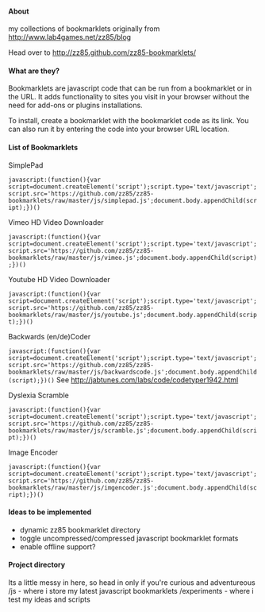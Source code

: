 ####  About ####
my collections of bookmarklets originally from http://www.lab4games.net/zz85/blog

Head over to http://zz85.github.com/zz85-bookmarklets/

####  What are they? ####
Bookmarklets are javascript code that can be run from a bookmarklet or in the URL. It adds functionality to sites you visit in your browser without the need for add-ons or plugins installations.

To install, create a bookmarklet with the bookmarklet code as its link. You can also run it by entering the code into your browser URL location.

####  List of Bookmarklets ####
SimplePad

`javascript:(function(){var script=document.createElement('script');script.type='text/javascript';script.src='https://github.com/zz85/zz85-bookmarklets/raw/master/js/simplepad.js';document.body.appendChild(script);})()`


Vimeo HD Video Downloader

`javascript:(function(){var script=document.createElement('script');script.type='text/javascript';script.src='https://github.com/zz85/zz85-bookmarklets/raw/master/js/vimeo.js';document.body.appendChild(script);})()`


Youtube HD Video Downloader

`javascript:(function(){var script=document.createElement('script');script.type='text/javascript';script.src='https://github.com/zz85/zz85-bookmarklets/raw/master/js/youtube.js';document.body.appendChild(script);})()`


Backwards (en/de)Coder

`javascript:(function(){var script=document.createElement('script');script.type='text/javascript';script.src='https://github.com/zz85/zz85-bookmarklets/raw/master/js/backwardscode.js';document.body.appendChild(script);})()`
See http://jabtunes.com/labs/code/codetyper1942.html


Dyslexia Scramble

`javascript:(function(){var script=document.createElement('script');script.type='text/javascript';script.src='https://github.com/zz85/zz85-bookmarklets/raw/master/js/scramble.js';document.body.appendChild(script);})()`

Image Encoder

`javascript:(function(){var script=document.createElement('script');script.type='text/javascript';script.src='https://github.com/zz85/zz85-bookmarklets/raw/master/js/imgencoder.js';document.body.appendChild(script);})()`

####  Ideas to be implemented ####
- dynamic zz85 bookmarklet directory
- toggle uncompressed/compressed javascript bookmarklet formats
- enable offline support? 


####  Project directory ####
Its a little messy in here, so head in only if you're curious and adventureous
/js - where i store my latest javascript bookmarklets
/experiments - where i test my ideas and scripts
